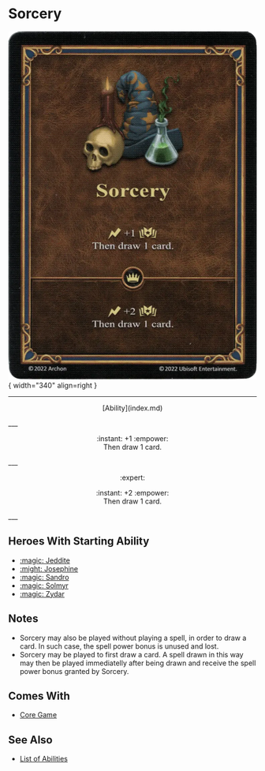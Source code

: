 # Sorcery

![Sorcery](../assets/abilities-sorcery.webp){ width="340" align=right }

___
<p style="text-align: center;" markdown>[Ability](index.md)</p>
___
<p style="text-align: center;" markdown>:instant: +1 :empower:<br>Then draw 1 card.</p>
___
<p style="text-align: center;" markdown> :expert: </p>

<p style="text-align: center;" markdown>:instant: +2 :empower:<br>Then draw 1 card.</p>
___


## Heroes With Starting Ability

- [:magic: Jeddite](../heroes/jeddite.md)
- [:might: Josephine](../heroes/josephine.md)
- [:magic: Sandro](../heroes/sandro.md)
- [:magic: Solmyr](../heroes/solmyr.md)
- [:magic: Zydar](../heroes/zydar.md)


## Notes

- Sorcery may also be played without playing a spell, in order to draw a card. In such case, the spell power bonus is unused and lost.
- Sorcery may be played to first draw a card. A spell drawn in this way may then be played immediatelly after being drawn and receive the spell power bonus granted by Sorcery.


## Comes With

- [Core Game](../content/core_game.md)


## See Also

- [List of Abilities](index.md)

